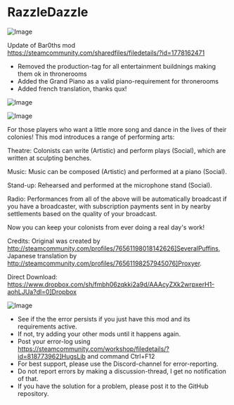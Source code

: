 # RazzleDazzle

![Image](https://i.imgur.com/buuPQel.png)

Update of Bar0ths mod
https://steamcommunity.com/sharedfiles/filedetails/?id=1778162471

- Removed the production-tag for all entertainment buildnings making them ok in thronerooms
- Added the Grand Piano as a valid piano-requirement for thronerooms
- Added french translation, thanks qux!

![Image](https://i.imgur.com/pufA0kM.png)

	
![Image](https://i.imgur.com/Z4GOv8H.png)


For those players who want a little more song and dance in the lives of their colonies! This mod introduces a range of performing arts:

Theatre:  Colonists can write (Artistic) and perform plays (Social), which are written at sculpting benches.

Music:    Music can be composed (Artistic) and performed at a piano (Social).

Stand-up: Rehearsed and performed at the microphone stand (Social).

Radio: Performances from all of the above will be automatically broadcast if you have a broadcaster, with subscription payments sent in by nearby settlements based on the quality of your broadcast.

Now you can keep your colonists from ever doing a real day's work!
  	
Credits: Original was created by http://steamcommunity.com/profiles/76561198018142626]SeveralPuffins, Japanese translation by http://steamcommunity.com/profiles/76561198257945076]Proxyer.

Direct Download: https://www.dropbox.com/sh/fmbh06zqkki2a9d/AAAcyZXk2wrpxerH1-aohLJUa?dl=0]Dropbox


![Image](https://i.imgur.com/PwoNOj4.png)



-  See if the the error persists if you just have this mod and its requirements active.
-  If not, try adding your other mods until it happens again.
-  Post your error-log using https://steamcommunity.com/workshop/filedetails/?id=818773962]HugsLib and command Ctrl+F12
-  For best support, please use the Discord-channel for error-reporting.
-  Do not report errors by making a discussion-thread, I get no notification of that.
-  If you have the solution for a problem, please post it to the GitHub repository.




